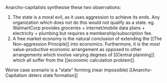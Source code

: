 Anarcho-capitalists synthesise these two observations:

1. The state is a moral evil, as it uses aggression to achieve its ends. Any organization which does not do this would not qualify as a state.
   eg. WalmartCorp provides groceries + internet/mobile data plans + electricity + plumbing but requires a membership/subscription fee.
2. A free market economy is the natural conclusion of extending the [[The Non-aggression Principle]] into economics. Furthermore, it is the *most* value-productive economic arrangement as opposed to other arrangements which involve varying degrees of [[Central planning]] which all suffer from the [[economic calculation problem]].

Worse case scenario is a "state" forming (near impossible) [[Anarcho-Capitalism deters state formation]]